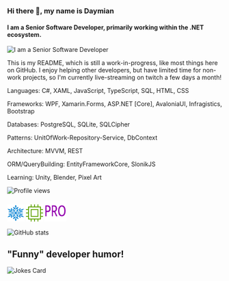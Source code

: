 ### Hi there 👋, my name is Daymian
#### I am a Senior Software Developer, primarily working within the .NET ecosystem.
![I am a Senior Software Developer](https://dmtomczyk.github.io/banner.png)

This is my README, which is still a work-in-progress, like most things here on GitHub. I enjoy helping other developers, but have limited time for non-work projects, so I'm currently live-streaming on twitch a few days a month!

Languages: C#, XAML, JavaScript, TypeScript, SQL, HTML, CSS

Frameworks: WPF, Xamarin.Forms, ASP.NET [Core], AvaloniaUI, Infragistics, Bootstrap

Databases: PostgreSQL, SQLite, SQLCipher

Patterns: UnitOfWork-Repository-Service, DbContext

Architecture: MVVM, REST

ORM/QueryBuilding: EntityFrameworkCore, SlonikJS

Learning: Unity, Blender, Pixel Art

![Profile views](https://gpvc.arturio.dev/dmtomczyk)  

<a href='https://archiveprogram.github.com/'><img src='https://raw.githubusercontent.com/acervenky/animated-github-badges/master/assets/acbadge.gif' width='40' height='40'></a> <a href='https://docs.github.com/en/developers'><img src='https://raw.githubusercontent.com/acervenky/animated-github-badges/master/assets/devbadge.gif' width='40' height='40'></a> <a href='https://github.com/pricing'><img src='https://raw.githubusercontent.com/acervenky/animated-github-badges/master/assets/pro.gif' width='50' height='50'></a>

![GitHub stats](https://github-readme-stats.vercel.app/api?username=dmtomczyk&show_icons=true&count_private=true)  

## "Funny" developer humor!
<img src="https://readme-jokes.vercel.app/api" alt="Jokes Card" />
